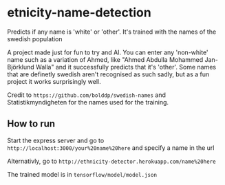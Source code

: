 # etnicity-name-detection
Predicts if any name is 'white' or 'other'. It's trained with the names of the swedish population

A project made just for fun to try and AI. You can enter any 'non-white' name such as a variation of Ahmed, like "Ahmed Abdulla Mohammed Jan-Björklund Walla" 
and it successfully predicts that it's 'other'. Some names that are definetly swedish aren't recognised as such sadly, but as a fun project it works surprisingly well.

Credit to ```https://github.com/bolddp/swedish-names``` and Statistikmyndigheten for the names used for the training.

## How to run
Start the express server and go to ```http://localhost:3000/your%20name%20here``` and specify a name in the url

Alternativly, go to ```http://ethnicity-detector.herokuapp.com/name%20here``` 

The trained model is in ```tensorflow/model/model.json```

